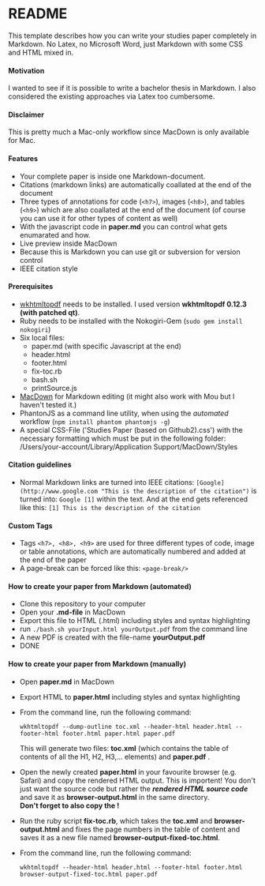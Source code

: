 # README

This template describes how you can write your studies paper completely in Markdown. No Latex, no Microsoft Word, just Markdown with some CSS and HTML mixed in.

#### Motivation

I wanted to see if it is possible to write a bachelor thesis in Markdown. I also considered the existing approaches via Latex too cumbersome.

#### Disclaimer

This is pretty much a Mac-only workflow since MacDown is only available for Mac. 

#### Features

- Your complete paper is inside one Markdown-document.
- Citations (markdown links) are automatically coallated at the end of the document
- Three types of annotations for code (`<h7>`), images (`<h8>`), and tables (`<h9>`) which are also coallated at the end of the document (of course you can use it for other types of content as well)
- With the javascript code in **paper.md** you can control what gets enumarated and how.
- Live preview inside MacDown
- Because this is Markdown you can use git or subversion for version control
- IEEE citation style

#### Prerequisites

- [wkhtmltopdf](http://wkhtmltopdf.org) needs to be installed. I used version **wkhtmltopdf 0.12.3 (with patched qt)**.
- Ruby needs to be installed with the Nokogiri-Gem (`sudo gem install nokogiri`)
- Six local files: 
  - paper.md (with specific Javascript at the end)
  - header.html
  - footer.html
  - fix-toc.rb
  - bash.sh
  - printSource.js
- [MacDown](http://macdown.uranusjr.com) for Markdown editing (it might also work with Mou but I haven't tested it.)
- PhantonJS as a command line utility, when using the *automated* workflow (`npm install phantom phantomjs -g`)
- A special CSS-File ('Studies Paper (based on Github2).css') with the necessary formatting which must be put in the following folder: /Users/your-account/Library/Application Support/MacDown/Styles

#### Citation guidelines

- Normal Markdown links are turned into IEEE citations:
  ```[Google](http://www.google.com "This is the description of the citation")```
  is turned into: ```Google [1]``` within the text.
  And at the end gets referenced like this: ```[1] This is the description of the citation```
  
  
#### Custom Tags

- Tags ```<h7>, <h8>, <h9>``` are used for three different types of code, image or table annotations, which are automatically numbered and added at the end of the paper
- A page-break can be forced like this: ```<page-break/>```


#### How to create your paper from Markdown (automated)

- Clone this repository to your computer
- Open your **.md-file** in MacDown
- Export this file to HTML (.html) including styles and syntax highlighting
- run `./bash.sh yourInput.html yourOutput.pdf` from the command line
- A new PDF is created with the file-name **yourOutput.pdf**
- DONE

#### How to create your paper from Markdown (manually)

- Open **paper.md** in MacDown
- Export HTML to **paper.html** including styles and syntax highlighting
- From the command line, run the following command:
   
   ```wkhtmltopdf --dump-outline toc.xml --header-html header.html --footer-html footer.html paper.html paper.pdf```
   
   This will generate two files: **toc.xml** (which contains the table of contents of all the H1, H2, H3,... elements) and **paper.pdf** .

- Open the newly created **paper.html** in your favourite browser (e.g. Safari) and copy the rendered HTML output. This is importent! You don't just want the source code but rather the ***rendered HTML source code*** and save it as **browser-output.html** in the same directory.  
**Don't forget to also copy the <!DOCTYPE html>!**

- Run the ruby script **fix-toc.rb**, which takes the **toc.xml** and **browser-output.html** and fixes the page numbers in the table of content and saves it as a new file named **browser-output-fixed-toc.html**.

- From the command line, run the following command:

   ```wkhtmltopdf --header-html header.html --footer-html footer.html browser-output-fixed-toc.html paper.pdf```